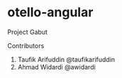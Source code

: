 # otello-angular

Project Gabut

Contributors
1. Taufik Arifuddin
  @taufikarifuddin
2. Ahmad Widardi
  @awidardi

